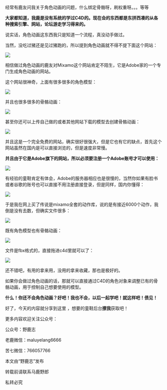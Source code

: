 经常有鹿友问我关于角色动画的问题，什么绑定骨骼呀，刷权重呀。。。等等

**大家都知道，我鹿是没有系统的学过C4D的。现在会的东西都是东拼西凑的从各种搜索引擎、网站，论坛游走学习得来的。**

说实话，角色动画这东西我只是知道一个流程，真没动手做过。

当然，没吃过猪还是见过猪跑的，所以提到角色动画就不得不提下面这个网站：

![](https://pic2.zhimg.com/v2-0dd38141dcab72cacec327a639c83221_r.jpg)

相信做过角色动画的鹿友对Mixamo这个网站肯定不陌生，它是Adobe家的一个专门生成角色动画的网站。

这个网站很神奇，上面有很多很多的角色模型：

![](https://pic2.zhimg.com/v2-a776c1e2180d5be65f83fe1b8254d56d_r.jpg)

并且也很多很多的骨骼动画：

![](https://pic1.zhimg.com/v2-52acf377b48aea286f776f603e1c35a0_r.jpg)

甚至你还可以上传自己做的或者其他网站下载的模型去创建骨骼动画：

![](https://pic3.zhimg.com/v2-df406dd3f32d07d308a59f614669eeee_r.jpg)

并且这是一个完全免费的网站，确实很好很强大，但是它也有它的缺点，首先这个网站虽然在国内是可以直接浏览的，但是速度非常慢。

**并且由于它是Adobe旗下的网站，所以必须要注册一个Adobe账号才可以使用：**

![](https://pic4.zhimg.com/v2-eb27b6138c1fdefc42654c8ce1b8b683_r.jpg)

有经验的童鞋肯定有体会，Adobe的服务器相应也是很慢的，当然你如果有脸书或者谷歌的账号也可以直接不用注册直接登录，但是同样，国内你懂得：

![](https://pic4.zhimg.com/v2-1da01674fb9a302618cf1d1279816a8f_r.jpg)

于是我在网上买了传说是mixamo全套的动作库，说的是有接近6000个动作，我倒是没有去数，但确实文件很多：

![](https://pic2.zhimg.com/v2-73986d3777b3b552206473d3fb61b8f5_r.jpg)

既有角色模型也有骨骼动画：

![](https://pic4.zhimg.com/v2-d4f6ab67344f0d40f5c435b16287ec9b_r.jpg)

文件是fbx格式的，直接拖进c4d里就可以了：

![](https://pic4.zhimg.com/v2-a8d655b861a849e25250440dd6b91bb7_r.jpg)

还不错吧，有用的拿来用，没用的拿来收藏，那也是极好的。

如果你会做过角色动画的话，那就可以直接通过C4D的角色对象来调整已有的骨骼动画，用于控制自己想要使用的模型。

**什么！你还不会角色动画？好吧！我也不会，以后一起学吧！就这样吧！债见！**

好了，今天的内容就分享到这里 ，想要的童鞋后台**撩我**获取吧！

更多内容欢迎关注公众号：

公众号：野鹿志

老鹿微信：maluyelang6666

苦七微信：766057766

本文由“野鹿志”发布

转载前请联系马鹿野郎

私转必究